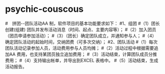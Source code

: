 # psychic-couscous
#　拼团--团队活动AA 制，软件项目的基本功能要求如下：
#1、组团
#（1）团长创建(组建) 团队并发布活动消息（时间、起点、主要内容等）；
#（2）加入团员（团员申请参加活动）；
#（3）（团长）确定团队成立，并通知参与人；
#（4）确定团队活动的起始时间，交纳团费（可多次交纳）；
#2、团队活动
#（1）每次团队活动记录参加人员，活动费用参与人员均摊；
#（2）活动过程中根据需要追加AA 费用，也支持某团员独立追加费用；
#（3）活动结束，计算团队成员分推费用；
#（4）支持输出帐单，并导出到EXCEL 表格中。
#（5）活动结束，生成活动报告。
